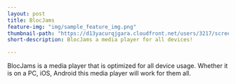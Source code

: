 ```yaml
---
layout: post
title: BlocJams
feature-img: "img/sample_feature_img.png"
thumbnail-path: "https://d13yacurqjgara.cloudfront.net/users/3217/screenshots/2030966/blocjams_1x.png"
short-description: BlocJams a media player for all devices!

---
```

BlocJams is a media player that is optimized for all device usage. Whether it is on a PC, iOS, Android this media player will work for them all.

